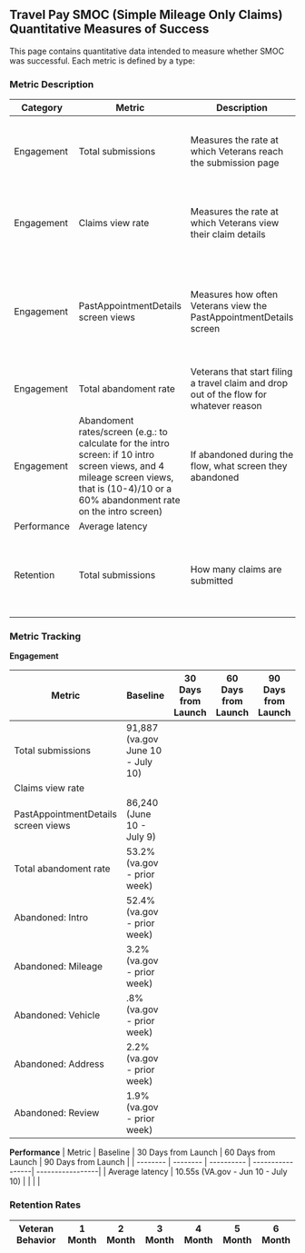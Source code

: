 ## Travel Pay SMOC (Simple Mileage Only Claims) Quantitative Measures of Success
This page contains quantitative data intended to measure whether SMOC was successful. Each metric is defined by a type:

### Metric Description

|Category | Metric | Description | Hypothesis | Numerator | Denominator 
| -------- | ---------- | ---------- | ---------- | -------| -------|
|Engagement|Total submissions |Measures the rate at which Veterans reach the submission page | Veterans successfully move through the flow and submit their travel claim|# of submissions (from DataDog) | |
|Engagement|Claims view rate|Measures the rate at which Veterans view their claim details|Veterans will want more information about their claim than provided|# of SSO link clicks to the claim details page on VA.gov||
|Engagement|PastAppointmentDetails screen views|Measures how often Veterans view the PastAppointmentDetails screen|Veterans will view the past appointment details screen at a higher rate because Veterans want to file for travel reimbursement|# of PastAppointmentDetails screen views|Baseline metric|
|Engagement|Total abandoment rate|Veterans that start filing a travel claim and drop out of the flow for whatever reason|Most users will abandon on the intro screen |# of submissions (from DataDog) |# of InterstitialScreen views|
|Engagement | Abandoment rates/screen (e.g.: to calculate for the intro screen: if 10 intro screen views, and 4 mileage screen views, that is (10-4)/10 or a 60% abandonment rate on the intro screen) |If abandoned during the flow, what screen they abandoned | Most will abandon on the intro screen | current screen views - following screen views | current screen views |
| Performance | Average latency |  | |  |  |
| Retention | Total submissions | How many claims are submitted | As more users learn of the availability of SMOC on Mobile submissions will rise | # of submissions (from DataDog)  |  |

### Metric Tracking
**Engagement** 

| Metric | Baseline | 30 Days from Launch | 60 Days from Launch | 90 Days from Launch |
| -------- | -------- | ---------- | -----------------| -----------------| 
|Total submissions | 91,887 (va.gov June 10 - July 10) | |||
|Claims view rate|||||
|PastAppointmentDetails screen views| 86,240 (June 10 - July 9) ||||
|Total abandoment rate| 53.2% (va.gov - prior week) ||||
|Abandoned: Intro | 52.4% (va.gov - prior week)| ||  |
|Abandoned: Mileage | 3.2% (va.gov - prior week) | ||  |
|Abandoned: Vehicle | .8% (va.gov - prior week) | ||  |
|Abandoned: Address | 2.2% (va.gov - prior week) | ||  |
|Abandoned: Review | 1.9% (va.gov - prior week) | ||  |

**Performance** 
| Metric | Baseline | 30 Days from Launch | 60 Days from Launch | 90 Days from Launch |
| -------- | -------- | ---------- | -----------------| -----------------| 
| Average latency | 10.55s (VA.gov - Jun 10 - July 10) |  | | | 

### Retention Rates 

| Veteran Behavior | 1 Month | 2 Month | 3 Month | 4 Month| 5 Month | 6 Month |
| -------- | -------- | ---------- | ----------------- | -----------------| ----------- | --------- |


